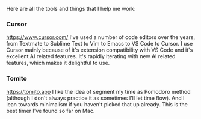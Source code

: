 Here are all the tools and things that I help me work:
### Cursor
https://www.cursor.com/
I've used a number of code editors over the years, from Textmate to Sublime Text to Vim to Emacs to VS Code to Cursor. I use Cursor mainly because of it's extension compatibility with VS Code and it's excellent AI related features. It's rapidly iterating with new AI related features, which makes it delightful to use.

### Tomito
https://tomito.app
I like the idea of segment my time as Pomodoro method (although I don't always practice it as sometimes I'll let time flow). And I lean towards minimalism if you haven't picked that up already. This is the best timer I've found so far on Mac.



